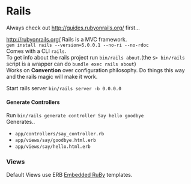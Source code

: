 # Rails
Always check out http://guides.rubyonrails.org/ first...

http://rubyonrails.org/
Rails is a MVC framework.  
`gem install rails --version=5.0.0.1 --no-ri --no-rdoc`  
Comes with a CLI `rails`.  
To get info about the rails project run `bin/rails about`.(the `$> bin/rails` script is a wrapper can do `bundle exec rails about`)  
Works on **Convention** over configuration philosophy. Do things this way and the rails magic will make it work.

Start rails server
`bin/rails server -b 0.0.0.0`  

#### Generate Controllers
Run `bin/rails generate controller Say hello goodbye`  
Generates..  
* `app/controllers/say_controller.rb`  
* `app/views/say/goodbye.html.erb`  
* `app/views/say/hello.html.erb`  


### Views
Default Views use ERB [Embedded RuBy](http://www.stuartellis.eu/articles/erb/) templates.

